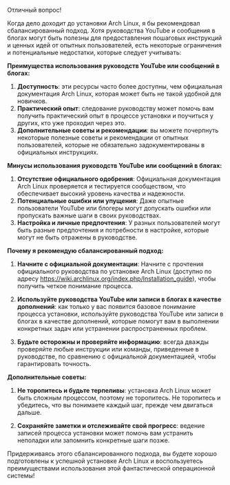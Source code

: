 Отличный вопрос!

Когда дело доходит до установки Arch Linux, я бы рекомендовал сбалансированный подход. Хотя руководства YouTube и сообщения в блогах могут
быть полезны для предоставления пошаговых инструкций и ценных идей от опытных пользователей, есть некоторые
ограничения и потенциальные недостатки, которые следует учитывать:

**Преимущества использования руководств YouTube или сообщений в блогах:**

1. **Доступность**: эти ресурсы часто более доступны, чем официальная документация Arch Linux, которая
может быть не такой удобной для новичков.
2. **Практический опыт**: следование руководству может помочь вам получить практический опыт в процессе установки
и поучиться у других, кто уже проходил через это.
3. **Дополнительные советы и рекомендации**: вы можете почерпнуть некоторые полезные советы и рекомендации от опытных пользователей, которые
не обязательно задокументированы в официальных инструкциях.

**Минусы использования руководств YouTube или сообщений в блогах:**

1. **Отсутствие официального одобрения**: Официальная документация Arch Linux проверяется и тестируется сообществом, что обеспечивает высокий уровень качества и надежности.
2. **Потенциальные ошибки или упущения**: Даже опытные пользователи YouTube или блогеры могут допускать ошибки или пропускать важные
шаги в своих руководствах.
3. **Настройка и личные предпочтения**: У разных пользователей могут быть разные предпочтения и потребности в настройке, которые могут не быть отражены в руководстве.

**Почему я рекомендую сбалансированный подход:**

1. **Начните с официальной документации**: Начните с прочтения официального руководства по установке Arch Linux
(доступно по адресу https://wiki.archlinux.org/index.php/Installation_guide), чтобы получить четкое
понимание процесса.
2. **Используйте руководства YouTube или записи в блогах в качестве дополнений**: как только у вас появится базовое понимание процесса установки, используйте руководства YouTube или записи в блогах в качестве дополнений, которые помогут вам в выполнении конкретных задач или
устранении распространенных проблем.

3. **Будьте осторожны и проверяйте информацию**: всегда дважды проверяйте любые инструкции или команды, приведенные в руководстве,
по сравнению с официальной документацией, чтобы гарантировать точность.

**Дополнительные советы:**

1. **Не торопитесь и будьте терпеливы**: установка Arch Linux может быть сложным процессом, поэтому не торопитесь.
Не торопитесь и убедитесь, что вы понимаете каждый шаг, прежде чем двигаться дальше.

2. **Сохраняйте заметки и отслеживайте свой прогресс**: ведение записей процесса установки может помочь вам устранить
неполадки или запомнить конкретные шаги позже.

Придерживаясь этого сбалансированного подхода, вы будете хорошо подготовлены к успешной установке Arch Linux и воспользуетесь
преимуществами использования этой фантастической операционной системы!
